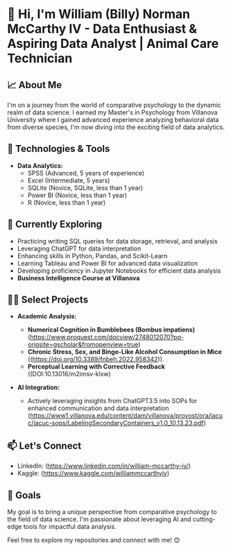 # 👋 Hi, I'm William (Billy) Norman McCarthy IV - Data Enthusiast & Aspiring Data Analyst | Animal Care Technician

## 📈 About Me
I'm on a journey from the world of comparative psychology to the dynamic realm of data science. I earned my Master's in Psychology from Villanova University where I gained advanced experience analyzing behavioral data from diverse species, I'm now diving into the exciting field of data analytics.

## 🔧 Technologies & Tools
- **Data Analytics:**
  - SPSS (Advanced, 5 years of experience)
  - Excel (Intermediate, 5 years)
  - SQLite (Novice, SQLite, less than 1 year)
  - Power BI (Novice, less than 1 year)
  - R (Novice, less than 1 year)

## 🌱 Currently Exploring
- Practicing writing SQL queries for data storage, retrieval, and analysis
- Leveraging ChatGPT for data interpretation
- Enhancing skills in Python, Pandas, and Scikit-Learn
- Learning Tableau and Power BI for advanced data visualization
- Developing proficiency in Jupyter Notebooks for efficient data analysis
- **Business Intelligence Course at Villanova**

## 👨‍💻 Select Projects
- **Academic Analysis:**
  - **Numerical Cognition in Bumblebees (Bombus impatiens)** (https://www.proquest.com/docview/2748012070?pq-origsite=gscholar&fromopenview=true)
  - **Chronic Stress, Sex, and Binge-Like Alcohol Consumption in Mice** ((https://doi.org/10.3389/fnbeh.2022.958342)).
  - **Perceptual Learning with Corrective Feedback** ((DOI:10.13016/m2imsv-klxw)

- **AI Integration:**
  - Actively leveraging insights from ChatGPT3.5 into SOPs for enhanced communication and data interpretation (https://www1.villanova.edu/content/dam/villanova/provost/ora/iacuc/iacuc-sops/LabelingSecondaryContainers_v1.0_10.13.23.pdf)

## 📫 Let's Connect
- LinkedIn: (https://www.linkedin.com/in/william-mccarthy-iv/)
- Kaggle: (https://www.kaggle.com/williammccarthyiv)

## 🚀 Goals
My goal is to bring a unique perspective from comparative psychology to the field of data science. I'm passionate about leveraging AI and cutting-edge tools for impactful data analysis.

Feel free to explore my repositories and connect with me! 😊
